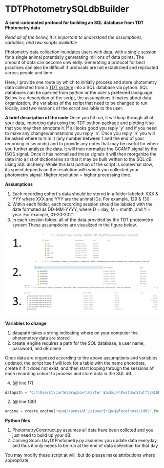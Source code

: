# TDTPhotometrySQLdbBuilder

**A semi-automated protocol for building an SQL database from TDT Photometry data**

*Read all of the below, it is important to understand the assumptions, variables, and two scripts available*

Photometry data collection inundates users with data, with a single session for a single animal potentially genrerating millions of data points. The amount of data can become unwieldly. Generating a protocol for best practices can also be difficult if protocols are not established and replicated across people and time. 

Here, I provide one route by which to initially process and store photometry data collected from a [TDT system](https://www.tdt.com/) into a SQL database via python. SQL databases can be queried from python or the user's preferred lanaguage. Below is a description of the script, the assumptions it makes about data organization, the variables of the script that need to be changed to run locally, and two versions of the script available to the user.  

**A brief description of the code**
Once you hit run, it will loop through all of your data, importing data using the TDT python package and plotting it so that you may then annotate it. If all looks good you reply 'y' and if you need to make any changes/annotations you reply 'n'. Once you reply 'n' you will be asked where to trim it (any number between 1 and the end of your recording in seconds) and to provide any notes that may be useful for when you further analyze the data. It will then normalize the GCAMP signal by the ISOS signal. Once it has normalized those signals it will then reorganize the data into a list of dictionaries so that it may be bulk written to the SQL dB using SQL alchemy. While this last portion of the script is somewhat slow, its speed depends on the resolution with which you collected your photometry signal. Higher resolution = higher processing time. 

**Assumptions**
1. Each recording cohort's data should be stored in a folder labeled: XXX & YYY where XXX and YYY are the animal IDs. For example, 129 & 130
2. Within each folder, each recording session should be labeled with the date formated as DD-MM-YYYY, where D = day, M = month, and Y = year. For example, 01-20-2021
3. In each session folder, all of the data provided by the TDT photometry system 
These assumptioins are visualized in the figure below. 

![Assumptions](https://github.com/drcwadaniels/TDTPhotometrySQLdbBuilder/blob/main/assumptions_illustration.jpg)

**Variables to change**
1. datapath takes a string indicating where on your computer the photometrey data are stored
2. create_engine requires a path for the SQL database, a user name, password, and dB name

Once data are organized according to the above assumptions and variables updated, the script itself will look for a table with the name photodata, create it if it does not exist, and then start looping through the sessions of each recording cohort to process and store data in the SQL dB. 


4. (@ line 17)
```python
datapath = "C:\\Users\\carte\Dropbox\\Carter Backup\\PostDocStuff\\RISDT\\GCamp6f PTone (6 succesful surgeries thus far)\\Photometry Data"
```

2.  (@ line 130)
```python
engine = create_engine("mysql+pymysql://{user}:{pw}@localhost/{db}".format(user="", pw="", db = "gcampptone2"))
```

**Python files**
1. PhotometryConstruct.py assumes all data have been collcted and you just need to build up your dB. 
2. Coming Soon: DayOfPhotometry.py assumes you update data everyday and thus it only needs to be run at the end of data collection for that day

You may modify these script at will, but do please make attributions where appropriate. 
